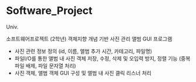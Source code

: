 # Software_Project
Univ.

소프트웨어프로젝트 (2학년)
객체지향 개념 기반 사진 관리 앨범 GUI 프로그램

- 사진 관련 정보 정의 (id, 이름, 앨범 추가 시간, 카테고리, 파일명)
- 파일I/O를 통한 앨범 내 사진 객체 저장, 수정, 삭제 및 오입력 방지, 정렬 기능 (중복 파일 배제, 파일 문자열 처리)
- 사진 객체, 앨범 객체 GUI 구성 및 앨범 내 사진 클릭 리스너 처리
